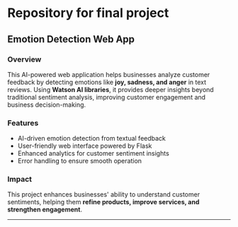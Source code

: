 # Repository for final project

## Emotion Detection Web App

### Overview
This AI-powered web application helps businesses analyze customer feedback by detecting emotions like **joy, sadness, and anger** in text reviews. Using **Watson AI libraries**, it provides deeper insights beyond traditional sentiment analysis, improving customer engagement and business decision-making.

### Features
- AI-driven emotion detection from textual feedback
- User-friendly web interface powered by Flask
- Enhanced analytics for customer sentiment insights
- Error handling to ensure smooth operation

### Impact
This project enhances businesses' ability to understand customer sentiments, helping them **refine products, improve services, and strengthen engagement**.

---
